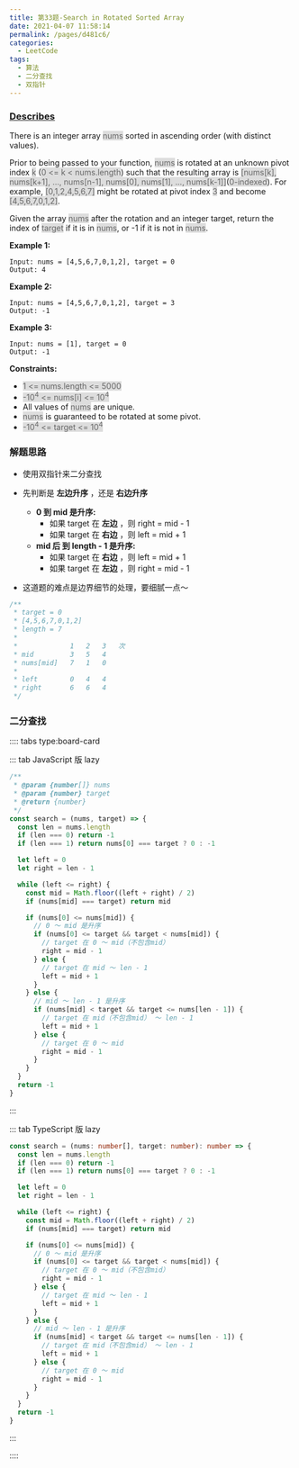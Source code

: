 ```yaml
---
title: 第33题-Search in Rotated Sorted Array
date: 2021-04-07 11:58:14
permalink: /pages/d481c6/
categories:
  - LeetCode
tags:
  - 算法
  - 二分查找
  - 双指针
---
```


### [Describes](https://leetcode-cn.com/problems/search-in-rotated-sorted-array/)

There is an integer array <span style="background: #ddd; color: #666;">nums</span> sorted in ascending order (with distinct values).

Prior to being passed to your function, <span style="background: #ddd; color: #666;">nums</span> is rotated at an unknown pivot index <span style="background: #ddd; color: #666;">k</span> (<span style="background: #ddd; color: #666;">0 <= k < nums.length</span>) such that the resulting array is <span style="background: #ddd; color: #666;">[nums[k], nums[k+1], ..., nums[n-1], nums[0], nums[1], ..., nums[k-1]]</span>(<span style="background: #ddd; color: #666;">0-indexed</span>). For example, <span style="background: #ddd; color: #666;">[0,1,2,4,5,6,7]</span> might be rotated at pivot index <span style="background: #ddd; color: #666;">3</span> and become <span style="background: #ddd; color: #666;">[4,5,6,7,0,1,2]</span>.

Given the array <span style="background: #ddd; color: #666;">nums</span> after the rotation and an integer target, return the index of <span style="background: #ddd; color: #666;">target</span> if it is in <span style="background: #ddd; color: #666;">nums</span>, or -1 if it is not in <span style="background: #ddd; color: #666;">nums</span>.

<!-- more -->

**Example 1:**

```
Input: nums = [4,5,6,7,0,1,2], target = 0
Output: 4
```

**Example 2:**

```
Input: nums = [4,5,6,7,0,1,2], target = 3
Output: -1
```

**Example 3:**

```
Input: nums = [1], target = 0
Output: -1
```

**Constraints:**

- <span style="background: #ddd; color: #666;">1 <= nums.length <= 5000</span>
- <span style="background: #ddd; color: #666;">-10<sup>4</sup> <= nums[i] <= 10<sup>4</sup></span>
- All values of <span style="background: #ddd; color: #666;">nums</span> are unique.
- <span style="background: #ddd; color: #666;">nums</span> is guaranteed to be rotated at some pivot.
- <span style="background: #ddd; color: #666;">-10<sup>4</sup> <= target <= 10<sup>4</sup></span>

### 解题思路

- 使用双指针来二分查找
- 先判断是 **左边升序** ，还是 **右边升序**

  - **0 到 mid 是升序:**
    - 如果 target 在 **左边** ，则 right = mid - 1
    - 如果 target 在 **右边** ，则 left = mid + 1
  - **mid 后 到 length - 1 是升序:**
    - 如果 target 在 **右边** ，则 left = mid + 1
    - 如果 target 在 **左边** ，则 right = mid - 1

- 这道题的难点是边界细节的处理，要细腻一点～

```TypeScript
/**
 * target = 0
 * [4,5,6,7,0,1,2]
 * length = 7
 *
 *             1   2   3   次
 * mid         3   5   4
 * nums[mid]   7   1   0
 *
 * left        0   4   4
 * right       6   6   4
 */
```

### 二分查找

:::: tabs type:board-card

::: tab JavaScript 版 lazy

```JavaScript
/**
 * @param {number[]} nums
 * @param {number} target
 * @return {number}
 */
const search = (nums, target) => {
  const len = nums.length
  if (len === 0) return -1
  if (len === 1) return nums[0] === target ? 0 : -1

  let left = 0
  let right = len - 1

  while (left <= right) {
    const mid = Math.floor((left + right) / 2)
    if (nums[mid] === target) return mid

    if (nums[0] <= nums[mid]) {
      // 0 ～ mid 是升序
      if (nums[0] <= target && target < nums[mid]) {
        // target 在 0 ～ mid（不包含mid）
        right = mid - 1
      } else {
        // target 在 mid ～ len - 1
        left = mid + 1
      }
    } else {
      // mid ～ len - 1 是升序
      if (nums[mid] < target && target <= nums[len - 1]) {
        // target 在 mid（不包含mid） ～ len - 1
        left = mid + 1
      } else {
        // target 在 0 ～ mid
        right = mid - 1
      }
    }
  }
  return -1
}
```

:::

::: tab TypeScript 版 lazy

```TypeScript
const search = (nums: number[], target: number): number => {
  const len = nums.length
  if (len === 0) return -1
  if (len === 1) return nums[0] === target ? 0 : -1

  let left = 0
  let right = len - 1

  while (left <= right) {
    const mid = Math.floor((left + right) / 2)
    if (nums[mid] === target) return mid

    if (nums[0] <= nums[mid]) {
      // 0 ～ mid 是升序
      if (nums[0] <= target && target < nums[mid]) {
        // target 在 0 ～ mid（不包含mid）
        right = mid - 1
      } else {
        // target 在 mid ～ len - 1
        left = mid + 1
      }
    } else {
      // mid ～ len - 1 是升序
      if (nums[mid] < target && target <= nums[len - 1]) {
        // target 在 mid（不包含mid） ～ len - 1
        left = mid + 1
      } else {
        // target 在 0 ～ mid
        right = mid - 1
      }
    }
  }
  return -1
}
```

:::

::::
